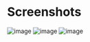 <h1> Screenshots </h1>

![image](https://github.com/sahil-578/Intro_to_css/assets/32904404/89c107fa-d1cb-4a8b-a2fc-767107f1912e)
![image](https://github.com/sahil-578/Intro_to_css/assets/32904404/ab31c1df-16f7-4b37-9470-00077e79f70f)
![image](https://github.com/sahil-578/Intro_to_css/assets/32904404/26d320fe-8c86-4fa9-a40e-1d701f5e149f)
